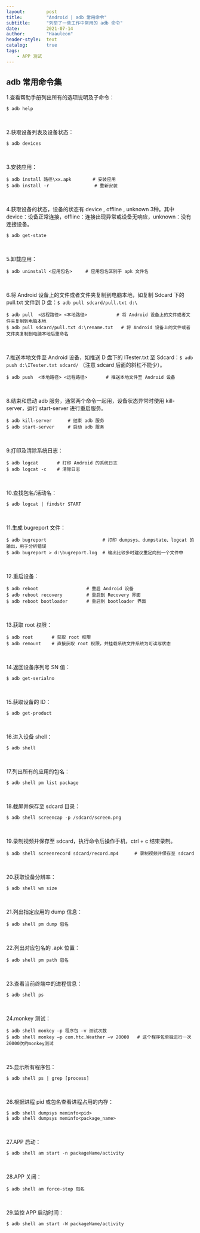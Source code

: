 ```yaml
---
layout:        post
title:         "Android | adb 常用命令"
subtitle:      "列举了一些工作中常用的 adb 命令"
date:          2021-07-14
author:        "Haauleon"
header-style:  text
catalog:       true
tags:
    - APP 测试
---
```



## adb 常用命令集

1.查看帮助手册列出所有的选项说明及子命令：           
```
$ adb help
```

<br>

2.获取设备列表及设备状态：          
```
$ adb devices
```

<br>

3.安装应用：             
```
$ adb install 路径\xx.apk        # 安装应用
$ adb install -r                 # 重新安装
```

<br>

4.获取设备的状态，设备的状态有 device , offline , unknown 3种。其中 device：设备正常连接，offline：连接出现异常或设备无响应，unknown：没有连接设备。    
```
$ adb get-state
```

<br>

5.卸载应用：           
```
$ adb uninstall <应用包名>     # 应用包名区别于 apk 文件名
```

<br>

6.将 Android 设备上的文件或者文件夹复制到电脑本地，如复制 Sdcard 下的 pull.txt 文件到 D 盘：`$ adb pull sdcard/pull.txt d:\`    
```
$ adb pull  <远程路径> <本地路径>           # 将 Android 设备上的文件或者文件夹复制到电脑本地
$ adb pull sdcard/pull.txt d:\rename.txt   # 将 Android 设备上的文件或者文件夹复制到电脑本地后重命名
```

<br>

7.推送本地文件至 Android 设备，如推送 D 盘下的 ITester.txt 至 Sdcard：`$ adb push d:\ITester.txt sdcard/`   （注意 sdcard 后面的斜杠不能少）。            
```
$ adb push  <本地路径> <远程路径>       # 推送本地文件至 Android 设备
```

<br>

8.结束和启动 adb 服务，通常两个命令一起用，设备状态异常时使用 kill-server，运行 start-server 进行重启服务。      
```
$ adb kill-server      # 结束 adb 服务
$ adb start-server     # 启动 adb 服务
```

<br>

9.打印及清除系统日志：     
```
$ adb logcat       # 打印 Android 的系统日志
$ adb logcat -c    # 清除日志
```

<br>

10.查找包名/活动名：          
```
$ adb logcat | findstr START
```

<br>

11.生成 bugreport 文件：              
```
$ adb bugreport                     # 打印 dumpsys、dumpstate、logcat 的输出，用于分析错误
$ adb bugreport > d:\bugreport.log  # 输出比较多时建议重定向到一个文件中
```


<br>

12.重启设备：           
```
$ adb reboot                  # 重启 Android 设备
$ adb reboot recovery         # 重启到 Recovery 界面
$ adb reboot bootloader       # 重启到 bootloader 界面
```

<br>

13.获取 root 权限：      
```
$ adb root       # 获取 root 权限
$ adb remount    # 直接获取 root 权限，并挂载系统文件系统为可读写状态
```

<br>

14.返回设备序列号 SN 值：      
```
$ adb get-serialno
```

<br>

15.获取设备的 ID：            
```
$ adb get-product
```

<br>

16.进入设备 shell：          
```
$ adb shell
```

<br>

17.列出所有的应用的包名：          
```
$ adb shell pm list package
```

<br>

18.截屏并保存至 sdcard 目录：            
```
$ adb shell screencap -p /sdcard/screen.png 
```

<br>

19.录制视频并保存至 sdcard，执行命令后操作手机，ctrl + c 结束录制。              
```
$ adb shell screenrecord sdcard/record.mp4      # 录制视频并保存至 sdcard
```

<br>

20.获取设备分辨率：              
```
$ adb shell wm size
```

<br>

21.列出指定应用的 dump 信息：                   
```
$ adb shell pm dump 包名
```

<br>

22.列出对应包名的 .apk 位置：               
```
$ adb shell pm path 包名
```

<br>

23.查看当前终端中的进程信息：          
```
$ adb shell ps
```

<br>

24.monkey 测试：             
```
$ adb shell monkey –p 程序包 –v 测试次数
$ adb shell monkey –p com.htc.Weather –v 20000   # 这个程序包单独进行一次20000次的monkey测试
```

<br>

25.显示所有程序包：              
```
$ adb shell ps | grep [process]
```

<br>

26.根据进程 pid 或包名查看进程占用的内存：                  
```
$ adb shell dumpsys meminfo<pid>
$ adb shell dumpsys meminfo<package_name>
```

<br>

27.APP 启动：         
```
$ adb shell am start -n packageName/activity
```

<br>

28.APP 关闭：            
```
$ adb shell am force-stop 包名
```

<br>

29.监控 APP 启动时间：             
```
$ adb shell am start -W packageName/activity
```